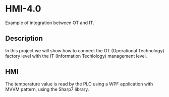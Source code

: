 # HMI-4.0
Example of integration between OT and IT.

## Description

In this project we will show how to connect the OT (Operational Technology) factory level with the IT (Information Techlology) management level.

## HMI
The temperature value is read by the PLC using a WPF application with MVVM pattern, using the Sharp7 library.
